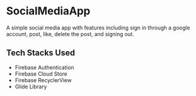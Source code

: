 # SocialMediaApp
A simple social media app with features including sign in through a google account, post, like, delete the post, and signing out.
## Tech Stacks Used
* Firebase Authentication
* Firebase Cloud Store
* Firebase RecyclerView
* Glide Library
